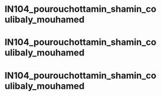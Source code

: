 # IN104_pourouchottamin_shamin_coulibaly_mouhamed
# IN104_pourouchottamin_shamin_coulibaly_mouhamed
# IN104_pourouchottamin_shamin_coulibaly_mouhamed

